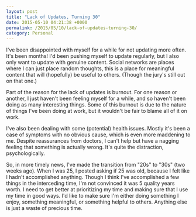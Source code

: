 ```yaml
---
layout: post
title: "Lack of Updates, Turning 30"
date: 2015-05-10 04:21:38 +0000
permalink: /2015/05/10/lack-of-updates-turning-30/
category: Personal
---
```

I've been disappointed with myself for a while for not updating more often.  It's been months!  I'd been pushing myself to update regularly, but I also only want to update with genuine content.  Social networks are places where I can just place random thoughts, this is a place for meaningful content that will (hopefully) be useful to others.  (Though the jury's still out on that one.)

Part of the reason for the lack of updates is burnout.  For one reason or another, I just haven't been feeling myself for a while, and so haven't been doing as many interesting things.  Some of this burnout is due to the nature of things I've been doing at work, but it wouldn't be fair to blame all of it on work.

I've also been dealing with some (potential) health issues.  Mostly it's been a case of symptoms with no obvious cause, which is even more maddening to me.  Despite reassurances from doctors, I can't help but have a nagging feeling that something is actually wrong.  It's quite the distraction, psychologically.

So, in more timely news, I've made the transition from "20s" to "30s" (two weeks ago).  When I was 25, I posted asking if 25 was old, because I felt like I hadn't accomplished anything.  Though I think I've accomplished a few things in the interceding time, I'm not convinced it was 5 quality years worth.  I need to get better at prioritizing my time and making sure that I use my time in good ways.  I'd like to make sure I'm either doing something I enjoy, something meaningful, or something helpful to others.  Anything else is just a waste of precious time.
